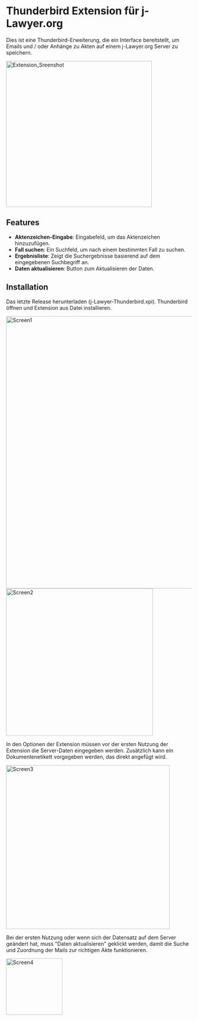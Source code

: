# Thunderbird Extension für j-Lawyer.org

Dies ist eine Thunderbird-Erweiterung, die ein Interface bereitstellt, um Emails und / oder Anhänge zu Akten auf einem j-Lawyer.org Server zu speichern.

<img width="394" alt="Extension_Sreenshot" src="https://github.com/iradraconis/j-Lawyer-Thunderbird-Extension/assets/71747937/1173c26b-132a-4e81-9b24-93b550b58af2">

## Features

- **Aktenzeichen-Eingabe**: Eingabefeld, um das Aktenzeichen hinzuzufügen.
- **Fall suchen**: Ein Suchfeld, um nach einem bestimmten Fall zu suchen.
- **Ergebnisliste**: Zeigt die Suchergebnisse basierend auf dem eingegebenen Suchbegriff an.
- **Daten aktualisieren**: Button zum Aktualisieren der Daten.
  
## Installation
Das letzte Release herunterladen (j-Lawyer-Thunderbird.xpi). Thunderbird öffnen und Extension aus Datei installieren.

<img width="734" alt="Screen1" src="https://github.com/iradraconis/j-Lawyer-Thunderbird-Extension/assets/71747937/bd06b024-eb93-4fd8-852c-5f441a41675d">

<img width="397" alt="Screen2" src="https://github.com/iradraconis/j-Lawyer-Thunderbird-Extension/assets/71747937/57579dcc-85f1-40e9-a3ab-e70735f74d4e">

In den Optionen der Extension müssen vor der ersten Nutzung der Extension die Server-Daten eingegeben werden. Zusätzlich kann ein Dokumentenetikett vorgegeben werden, das direkt angefügt wird.

<img width="442" alt="Screen3" src="https://github.com/iradraconis/j-Lawyer-Thunderbird-Extension/assets/71747937/2cefbb98-46c3-4673-b5d2-5fefe4c3c91b">

Bei der ersten Nutzung oder wenn sich der Datensatz auf dem Server geändert hat, muss "Daten aktualisieren" geklickt werden, damit die Suche und Zuordnung der Mails zur richtigen Akte funktionieren.

<img width="152" alt="Screen4" src="https://github.com/iradraconis/j-Lawyer-Thunderbird-Extension/assets/71747937/b1e5fcab-0b27-4018-a39e-632b41dbfefe">
